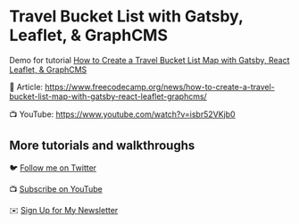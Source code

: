 # Travel Bucket List with Gatsby, Leaflet, & GraphCMS

Demo for tutorial [How to Create a Travel Bucket List Map with Gatsby, React Leaflet, & GraphCMS](https://www.youtube.com/watch?v=isbr52VKjb0)

📝 Article: https://www.freecodecamp.org/news/how-to-create-a-travel-bucket-list-map-with-gatsby-react-leaflet-graphcms/

📺 YouTube: https://www.youtube.com/watch?v=isbr52VKjb0

## More tutorials and walkthroughs

🐦 [Follow me on Twitter](https://twitter.com/colbyfayock)

📺 [Subscribe on YouTube](https://www.youtube.com/colbyfayock)

✉️ [Sign Up for My Newsletter](https://colbyfayock.com/newsletter)
